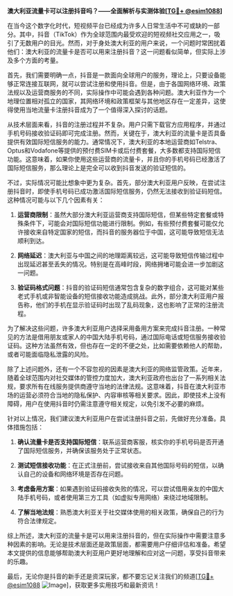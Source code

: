 **澳大利亚流量卡可以注册抖音吗？——全面解析与实测体验[[TG💪+ @esim1088](https://t.me/s/esim1088)]**

在当今这个数字化时代，短视频平台已经成为许多人日常生活中不可或缺的一部分。其中，抖音（TikTok）作为全球范围内最受欢迎的短视频社交应用之一，吸引了无数用户的目光。然而，对于身处澳大利亚的用户来说，一个问题时常困扰着他们：澳大利亚的流量卡是否可以用来注册抖音？这一问题看似简单，但实际上涉及多个方面的考量。

首先，我们需要明确一点，抖音是一款面向全球用户的服务，理论上，只要设备能够正常连接互联网，就可以尝试注册和使用抖音。但是，由于各国网络环境、政策法规以及运营商服务的不同，实际操作中可能会遇到各种问题。澳大利亚作为一个地理位置相对孤立的国家，其网络环境和政策框架与其他地区存在一定差异，这使得使用当地流量卡注册抖音成为了一个值得深入探讨的话题。

从技术层面来看，抖音的注册过程并不复杂。用户只需下载官方应用程序，并通过手机号码接收验证码即可完成注册。然而，关键在于，澳大利亚的流量卡是否具备提供有效国际短信服务的能力。通常情况下，澳大利亚的本地运营商如Telstra、Optus和Vodafone等提供的预付费SIM卡或后付费套餐，大多数都支持国际短信功能。这意味着，如果你使用这些运营商的流量卡，并且你的手机号码已经激活了国际短信服务，那么理论上是完全可以收到抖音发送的验证短信的。

不过，实际情况可能比想象中更为复杂。首先，部分澳大利亚用户反映，在尝试注册抖音时，即使手机号码已成功激活国际短信服务，仍然无法接收到验证码短信。这种情况可能与以下几个因素有关：

1. **运营商限制**：虽然大部分澳大利亚运营商支持国际短信，但某些特定套餐或特殊条件下，可能会对国际短信功能进行限制。例如，有些预付费套餐可能仅允许接收来自特定国家的短信，而抖音的服务器位于中国，这可能导致短信无法顺利到达。

2. **网络延迟**：澳大利亚与中国之间的地理距离较远，这可能导致短信传输过程中出现延迟甚至丢失的情况。特别是在高峰时段，网络拥堵可能会进一步加剧这一问题。

3. **验证码格式问题**：抖音的验证码短信通常包含复杂的数字组合，这可能对某些老式手机或非智能设备的短信接收功能造成挑战。此外，部分澳大利亚用户报告称，他们的手机在显示验证码时出现了乱码现象，这也影响了正常的注册流程。

为了解决这些问题，许多澳大利亚用户选择采用备用方案来完成抖音注册。一种常见的方法是借用朋友或家人的中国大陆手机号码，通过国际电话或短信服务接收验证码。这种方法虽然有效，但也存在一定的不便之处，比如需要依赖他人的帮助，或者可能面临隐私泄露的风险。

除了上述问题外，还有一个不容忽视的因素是澳大利亚的网络监管政策。近年来，随着全球范围内对社交媒体的管控力度加大，澳大利亚政府也出台了一系列相关法规，要求所有在线服务提供商遵守当地的法律法规。这意味着，抖音在澳大利亚市场的运营必须符合当地的隐私保护、内容审核等相关要求。因此，即使技术上没有障碍，用户在使用抖音时仍需注意遵守相关规定，以免引发不必要的麻烦。

针对以上情况，我们建议澳大利亚用户在尝试注册抖音之前，先做好充分准备。具体措施包括：

1. **确认流量卡是否支持国际短信**：联系运营商客服，核实你的手机号码是否开通了国际短信服务，并确保该服务处于正常状态。

2. **测试短信接收功能**：在正式注册前，尝试接收来自其他国际号码的短信，以确认自己的设备和网络环境是否存在问题。

3. **考虑备用方案**：如果遇到验证码接收失败的情况，可以尝试借用亲友的中国大陆手机号码，或者使用第三方工具（如虚拟专用网络）来绕过地域限制。

4. **了解当地法规**：熟悉澳大利亚关于社交媒体使用的相关政策，确保自己的行为符合法律规定。

综上所述，澳大利亚的流量卡是可以用来注册抖音的，但在实际操作中需要注意多种因素的影响。无论是技术层面还是政策层面，都需要用户仔细评估和准备。希望本文提供的信息能够帮助澳大利亚用户更好地理解和应对这一问题，享受抖音带来的乐趣。

最后，无论你是抖音的新手还是资深玩家，都不要忘记关注我们的频道[[TG💪+ @esim1088](https://t.me/s/esim1088) ![Image](https://i.postimg.cc/4NQfJmqS/Snipaste-2025-05-13-00-14-12.png)]，获取更多实用技巧和最新资讯！